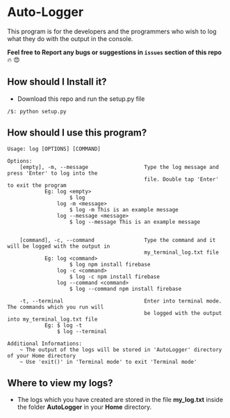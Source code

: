 # Auto-Logger
This program is for the developers and the programmers who wish to log what they do with the output in the console.

**Feel free to Report any bugs or suggestions in `issues` section of this repo** :fire: :heart_eyes: 

## How should I Install it?

- Download this repo and run the setup.py file

```
/$: python setup.py
```

## How should I use this program?

    Usage: log [OPTIONS] [COMMAND]

    Options:
        [empty], -m, --message                  Type the log message and press 'Enter' to log into the 
                                                file. Double tap 'Enter' to exit the program
                Eg: log <empty>
                        $ log
                    log -m <message>
                        $ log -m This is an example message
                    log --message <message>
                        $ log --message This is an example message
                
        
        [command], -c, --command                Type the command and it will be logged with the output in
                                                my_terminal_log.txt file
                Eg: log <command>
                        $ log npm install firebase
                    log -c <command>
                        $ log -c npm install firebase
                    log --command <command>
                        $ log --command npm install firebase

        -t, --terminal                          Enter into terminal mode. The commands which you run will 
                                                be logged with the output into my_terminal_log.txt file
                Eg: $ log -t
                    $ log --terminal

    Additional Informations:
        ~ The output of the logs will be stored in 'AutoLogger' directory of your Home directory
        ~ Use 'exit()' in 'Terminal mode' to exit 'Terminal mode'

## Where to view my logs?

- The logs which you have created are stored in the file **my_log.txt** inside the folder **AutoLogger** in your **Home** directory.
